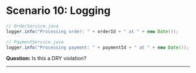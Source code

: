 # Scenario 10: Logging

```java
// OrderService.java
logger.info("Processing order: " + orderId + " at " + new Date());

// PaymentService.java
logger.info("Processing payment: " + paymentId + " at " + new Date());
```
**Question:** Is this a DRY violation?

---
